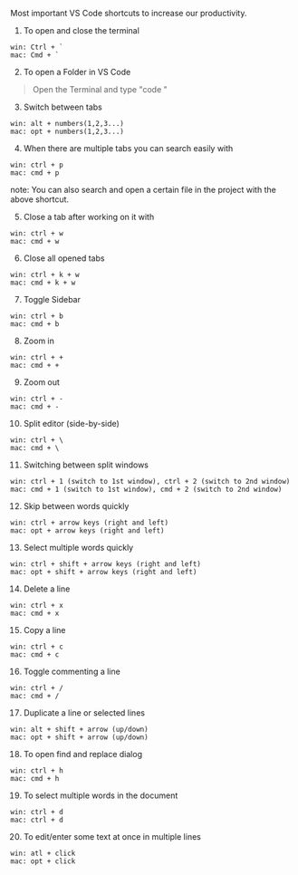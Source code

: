 Most important VS Code shortcuts to increase our productivity.

1. To open and close the terminal 
>
    win: Ctrl + `
    mac: Cmd + `
  
    
2. To open a Folder in VS Code
  > Open the Terminal and type "code <FolderName>"
  
3. Switch between tabs 
>
    win: alt + numbers(1,2,3...)
    mac: opt + numbers(1,2,3...)
  
4. When there are multiple tabs you can search easily with
>
    win: ctrl + p
    mac: cmd + p
  
  note: You can also search and open a certain file in the project with the above shortcut.
  
5. Close a tab after working on it with 
>
    win: ctrl + w
    mac: cmd + w
  
6. Close all opened tabs
>
    win: ctrl + k + w
    mac: cmd + k + w
  
7. Toggle Sidebar
>
    win: ctrl + b
    mac: cmd + b
  
8. Zoom in
>
    win: ctrl + +
    mac: cmd + +
  
9. Zoom out
>
    win: ctrl + -
    mac: cmd + -
  
10. Split editor (side-by-side)
>
    win: ctrl + \
    mac: cmd + \
  
11. Switching between split windows
>
    win: ctrl + 1 (switch to 1st window), ctrl + 2 (switch to 2nd window)
    mac: cmd + 1 (switch to 1st window), cmd + 2 (switch to 2nd window)
  
12. Skip between words quickly
>
    win: ctrl + arrow keys (right and left)
    mac: opt + arrow keys (right and left)
  
13. Select multiple words quickly
>
    win: ctrl + shift + arrow keys (right and left)
    mac: opt + shift + arrow keys (right and left)
  
14. Delete a line
>
    win: ctrl + x
    mac: cmd + x
  
15. Copy a line
>
    win: ctrl + c
    mac: cmd + c
  
16. Toggle commenting a line
>
    win: ctrl + /
    mac: cmd + /
  
17. Duplicate a line or selected lines
>
    win: alt + shift + arrow (up/down)
    mac: opt + shift + arrow (up/down)
  
18. To open find and replace dialog
>
    win: ctrl + h
    mac: cmd + h
  
19. To select multiple words in the document
>
    win: ctrl + d
    mac: ctrl + d
  
20. To edit/enter some text at once in multiple lines
>
    win: atl + click
    mac: opt + click

  
